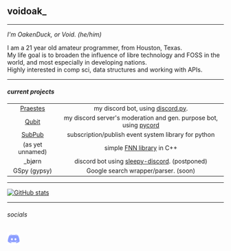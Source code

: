 ## voidoak_
----
*I'm OakenDuck, or Void. (he/him)*

I am a 21 year old amateur programmer, from Houston, Texas.\
My life goal is to broaden the influence of libre technology and FOSS in the world, and most especially in developing nations.\
Highly interested in comp sci, data structures and working with APIs.

----

#### *current projects*
|||
|:-:|:-:|
|[Praestes](https://github.com/voidoakenduck/Praestes)|my discord bot, using [discord.py](https://github.com/Rapptz/discord.py).|
|[Qubit](https://github.com/boolean-beans/qubit)|my discord server's moderation and gen. purpose bot, using [pycord](https://github.com/Pycord-Development/pycord)|
|[SubPub](https://github.com/voidoak/SubPub)|subscription/publish event system library for python|
|(as yet unnamed)|simple [FNN library](https://en.wikipedia.org/wiki/Feedforward_neural_network) in C++|
|\_bjørn|discord bot using [sleepy-discord](https://github.com/yourWaifu/sleepy-discord). (postponed)|
|GSpy (gypsy)|Google search wrapper/parser. (soon)|

----

[![GitHub stats](https://github-readme-stats.vercel.app/api?username=voidoak&show_icons=true&theme=highcontrast&count_private=true)](https://github.com/voidoak/)

----

###### _socials_
[<img src="assets/discord.png" alt="my discord" width=30/>](https://discord.gg/5d7BzA6pWa)
